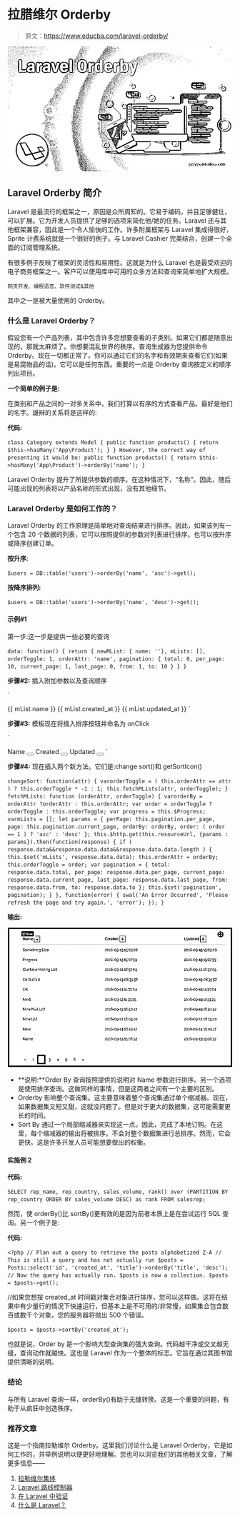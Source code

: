 # 拉腊维尔 Orderby

> 原文：<https://www.educba.com/laravel-orderby/>

![Laravel Orderby](img/84a49f6032b405e322b0a4b2c9e97077.png)



## Laravel Orderby 简介

Laravel 是最流行的框架之一，原因是众所周知的。它易于编码，并且足够健壮，可以扩展。它为开发人员提供了足够的选项来简化他/她的任务。Laravel 还与其他框架兼容，因此是一个令人愉快的工作。许多附属框架与 Laravel 集成得很好，Sprite 计费系统就是一个很好的例子。与 Laravel Cashier 完美结合，创建一个全面的订阅管理系统。

有很多例子反映了框架的灵活性和易用性。这就是为什么 Laravel 也是最受欢迎的电子商务框架之一。客户可以使用库中可用的众多方法和查询来简单地扩大规模。

<small>网页开发、编程语言、软件测试&其他</small>

其中之一是被大量使用的 Orderby。

### 什么是 Laravel Orderby？

假设您有一个产品列表，其中包含许多您想要查看的子类别。如果它们都是随意出现的，那就太麻烦了。你想要混乱世界的秩序。查询生成器为您提供命令 Orderby。现在一切都正常了。你可以通过它们的名字和有效期来查看它们(如果是易腐物品的话)。它可以是任何东西。重要的一点是 Orderby 查询按定义的顺序列出项目。

**一个简单的例子是:**

在类别和产品之间的一对多关系中，我们打算以有序的方式查看产品。最好是他们的名字。雄辩的关系将是这样的:

**代码:**

`class Category extends Model
{
public function products()
{
return $this->hasMany('App\Product');
}
}
However, the correct way of presenting it would be:
public function products()
{
return $this->hasMany('App\Product')->orderBy('name');
}`

Laravel Orderby 提升了所提供参数的顺序。在这种情况下，“名称”。因此，随后可能出现的列表将以产品名称的形式出现，没有其他细节。

### Laravel Orderby 是如何工作的？

Laravel Orderby 的工作原理是简单地对查询结果进行排序。因此，如果该列有一个包含 20 个数据的列表，它可以按照提供的参数对列表进行排序。也可以按升序或降序创建订单。

**按升序:**

`$users = DB::table('users')->orderBy('name', 'asc')->get();`

**按降序排列:**

`$users = DB::table('users')->orderBy('name', 'desc')->get();`

#### 示例#1

第一步:这一步是提供一些必要的查询

`data: function() {
return {
newMList: { name: ''},
mLists: [],
orderToggle: 1,
orderAttr: 'name',
pagination: {
total: 0,
per_page: 10,
current_page: 1,
last_page: 0,
from: 1,
to: 10
}
}
}`

**步骤#2:** 插入附加参数以及查询顺序

`<tr v-for="mList in mLists | orderByorderAttrorderToggle">
<td>{{ mList.name }}</td>
<td>{{ mList.created_at }}</td>
<td>{{ mList.updated_at }}</td>
</tr>`

**步骤#3:** 模板现在将插入排序按钮并命名为 onClick

`<tr>
<th>Name <button @click="changeSort('name')"><i class="fa {{ getSortIcon('name') }}"></i></button></th>
<th>Created <button @click="changeSort('created_at')"><i class="fa {{ getSortIcon('created_at') }}"></i></button></th>
<th>Updated <button @click="changeSort('updated_at')"><i class="fa {{ getSortIcon('updated_at') }}"></i></button></th>
</tr>`

**步骤#4:** 现在插入两个新方法。它们是:change sort()和 getSortIcon()

`changeSort: function(attr) {
varorderToggle = ( this.orderAttr == attr ) ? this.orderToggle * -1 : 1;
this.fetchMLists(attr, orderToggle);
}
fetchMLists: function (orderAttr, orderToggle) {
varorderBy = orderAttr ?orderAttr : this.orderAttr;
var order = orderToggle ?orderToggle : this.orderToggle;
var progress = this.$Progress;
varmLists = [];
let params = {
perPage: this.pagination.per_page,
page: this.pagination.current_page,
orderBy: orderBy,
order: ( order == 1 ) ? 'asc' : 'desc'
};
this.$http.get(this.resourceUrl, {params : params}).then(function(response) {
if ( response.data&&response.data.data&&response.data.data.length ) {
this.$set('mLists', response.data.data);
this.orderAttr = orderBy;
this.orderToggle = order;
var pagination = {
total: response.data.total,
per_page: response.data.per_page,
current_page: response.data.current_page,
last_page: response.data.last_page,
from: response.data.from,
to: response.data.to
};
this.$set('pagination', pagination);
}
}, function(error) {
swal('An Error Occurred', 'Please refresh the page and try again.', 'error');
});
}`

**输出:**

![Laravel Orderby - 1](img/9681d05cc1fa46f9e38edae191b39bc7.png)



*   **说明:**Order By 查询按照提供的说明对 Name 参数进行排序。另一个选项是使用排序查询。这做同样的事情，但是这两者之间有一个主要的区别。
*   Orderby 影响整个查询集。这主要意味着整个查询集通过单个缩减器。现在，如果数据集又短又甜，这就没问题了。但是对于更大的数据集，这可能需要更长的时间。
*   Sort By 通过一个局部缩减器来实现这一点。因此，完成了本地订购。在这里，每个缩减器的输出将被排序。不会对整个数据集进行总排序。然而，它会更快。这是许多开发人员可能想要做出的权衡。

#### 实施例 2

**代码:**

`SELECT
rep_name, rep_country, sales_volume,
rank() over (PARTITION BY rep_country ORDER BY sales_volume DESC) as rank
FROM
salesrep;`

然而，使 orderBy()比 sortBy()更有效的是因为前者本质上是在尝试运行 SQL 查询。另一个例子是:

**代码:**

`<?php
// Plan out a query to retrieve the posts alphabetized Z-A
// This is still a query and has not actually run
$posts = Posts::select('id', 'created_at', 'title')->orderBy('title', 'desc');
// Now the query has actually run. $posts is now a collection.
$posts = $posts->get();`

//如果您想按 created_at 时间戳对集合对象进行排序，您可以这样做。这将在结果中有少量行的情况下快速运行，但基本上是不可用的/非常慢，如果集合包含数百或数千个对象，您的服务器将抛出 500 个错误。

`$posts = $posts->sortBy('created_at');`

也就是说，Order by 是一个影响大型查询集的强大查询。代码越干净或交叉越无缝，查询动作就越快。这也是 Laravel 作为一个整体的标志。它旨在通过其图书馆提供清晰的说明。

### 结论

与所有 Laravel 查询一样，orderBy()有助于无缝转换。这是一个重要的问题，有助于从疯狂中创造秩序。

### 推荐文章

这是一个指南拉勒维尔 Orderby。这里我们讨论什么是 Laravel Orderby，它是如何工作的，并举例说明以便更好地理解。您也可以浏览我们的其他相关文章，了解更多信息——

1.  [拉勒维尔集体](https://www.educba.com/laravel-collective/)
2.  [Laravel 路线控制器](https://www.educba.com/laravel-route-controller/)
3.  [在 Laravel 中验证](https://www.educba.com/validation-in-laravel/)
4.  [什么是 Laravel？](https://www.educba.com/what-is-laravel/)





